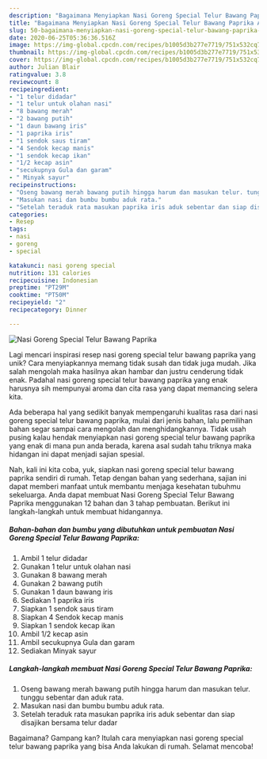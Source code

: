 ```yaml
---
description: "Bagaimana Menyiapkan Nasi Goreng Special Telur Bawang Paprika Anti Gagal"
title: "Bagaimana Menyiapkan Nasi Goreng Special Telur Bawang Paprika Anti Gagal"
slug: 50-bagaimana-menyiapkan-nasi-goreng-special-telur-bawang-paprika-anti-gagal
date: 2020-06-25T05:36:36.516Z
image: https://img-global.cpcdn.com/recipes/b1005d3b277e7719/751x532cq70/nasi-goreng-special-telur-bawang-paprika-foto-resep-utama.jpg
thumbnail: https://img-global.cpcdn.com/recipes/b1005d3b277e7719/751x532cq70/nasi-goreng-special-telur-bawang-paprika-foto-resep-utama.jpg
cover: https://img-global.cpcdn.com/recipes/b1005d3b277e7719/751x532cq70/nasi-goreng-special-telur-bawang-paprika-foto-resep-utama.jpg
author: Julian Blair
ratingvalue: 3.8
reviewcount: 8
recipeingredient:
- "1 telur didadar"
- "1 telur untuk olahan nasi"
- "8 bawang merah"
- "2 bawang putih"
- "1 daun bawang iris"
- "1 paprika iris"
- "1 sendok saus tiram"
- "4 Sendok kecap manis"
- "1 sendok kecap ikan"
- "1/2 kecap asin"
- "secukupnya Gula dan garam"
- " Minyak sayur"
recipeinstructions:
- "Oseng bawang merah bawang putih hingga harum dan masukan telur. tunggu sebentar dan aduk rata."
- "Masukan nasi dan bumbu bumbu aduk rata."
- "Setelah teraduk rata masukan paprika iris aduk sebentar dan siap disajikan bersama telur dadar"
categories:
- Resep
tags:
- nasi
- goreng
- special

katakunci: nasi goreng special 
nutrition: 131 calories
recipecuisine: Indonesian
preptime: "PT29M"
cooktime: "PT50M"
recipeyield: "2"
recipecategory: Dinner

---
```



![Nasi Goreng Special Telur Bawang Paprika](https://img-global.cpcdn.com/recipes/b1005d3b277e7719/751x532cq70/nasi-goreng-special-telur-bawang-paprika-foto-resep-utama.jpg)

Lagi mencari inspirasi resep nasi goreng special telur bawang paprika yang unik? Cara menyiapkannya memang tidak susah dan tidak juga mudah. Jika salah mengolah maka hasilnya akan hambar dan justru cenderung tidak enak. Padahal nasi goreng special telur bawang paprika yang enak harusnya sih mempunyai aroma dan cita rasa yang dapat memancing selera kita.



Ada beberapa hal yang sedikit banyak mempengaruhi kualitas rasa dari nasi goreng special telur bawang paprika, mulai dari jenis bahan, lalu pemilihan bahan segar sampai cara mengolah dan menghidangkannya. Tidak usah pusing kalau hendak menyiapkan nasi goreng special telur bawang paprika yang enak di mana pun anda berada, karena asal sudah tahu triknya maka hidangan ini dapat menjadi sajian spesial.


Nah, kali ini kita coba, yuk, siapkan nasi goreng special telur bawang paprika sendiri di rumah. Tetap dengan bahan yang sederhana, sajian ini dapat memberi manfaat untuk membantu menjaga kesehatan tubuhmu sekeluarga. Anda dapat membuat Nasi Goreng Special Telur Bawang Paprika menggunakan 12 bahan dan 3 tahap pembuatan. Berikut ini langkah-langkah untuk membuat hidangannya.

<!--inarticleads1-->

##### Bahan-bahan dan bumbu yang dibutuhkan untuk pembuatan Nasi Goreng Special Telur Bawang Paprika:

1. Ambil 1 telur didadar
1. Gunakan 1 telur untuk olahan nasi
1. Gunakan 8 bawang merah
1. Gunakan 2 bawang putih
1. Gunakan 1 daun bawang iris
1. Sediakan 1 paprika iris
1. Siapkan 1 sendok saus tiram
1. Siapkan 4 Sendok kecap manis
1. Siapkan 1 sendok kecap ikan
1. Ambil 1/2 kecap asin
1. Ambil secukupnya Gula dan garam
1. Sediakan  Minyak sayur




<!--inarticleads2-->

##### Langkah-langkah membuat Nasi Goreng Special Telur Bawang Paprika:

1. Oseng bawang merah bawang putih hingga harum dan masukan telur. tunggu sebentar dan aduk rata.
1. Masukan nasi dan bumbu bumbu aduk rata.
1. Setelah teraduk rata masukan paprika iris aduk sebentar dan siap disajikan bersama telur dadar




Bagaimana? Gampang kan? Itulah cara menyiapkan nasi goreng special telur bawang paprika yang bisa Anda lakukan di rumah. Selamat mencoba!

